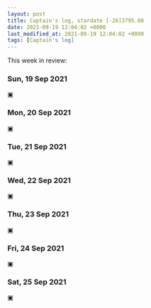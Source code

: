 ```yaml
---
layout: post
title: Captain's log, stardate [-26]3795.00
date: 2021-09-19 12:04:02 +0000
last_modified_at: 2021-09-19 12:04:02 +0000
tags: [Captain's log]
---
```


This week in review:

<!-- more -->

### Sun, 19 Sep 2021

▣

### Mon, 20 Sep 2021

▣

### Tue, 21 Sep 2021

▣

### Wed, 22 Sep 2021

▣

### Thu, 23 Sep 2021

▣

### Fri, 24 Sep 2021

▣

### Sat, 25 Sep 2021

▣
